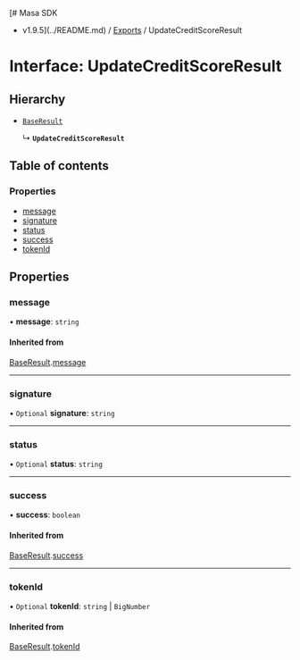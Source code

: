 [# Masa SDK
 - v1.9.5](../README.md) / [Exports](../modules.md) / UpdateCreditScoreResult

# Interface: UpdateCreditScoreResult

## Hierarchy

- [`BaseResult`](BaseResult.md)

  ↳ **`UpdateCreditScoreResult`**

## Table of contents

### Properties

- [message](UpdateCreditScoreResult.md#message)
- [signature](UpdateCreditScoreResult.md#signature)
- [status](UpdateCreditScoreResult.md#status)
- [success](UpdateCreditScoreResult.md#success)
- [tokenId](UpdateCreditScoreResult.md#tokenid)

## Properties

### message

• **message**: `string`

#### Inherited from

[BaseResult](BaseResult.md).[message](BaseResult.md#message)

___

### signature

• `Optional` **signature**: `string`

___

### status

• `Optional` **status**: `string`

___

### success

• **success**: `boolean`

#### Inherited from

[BaseResult](BaseResult.md).[success](BaseResult.md#success)

___

### tokenId

• `Optional` **tokenId**: `string` \| `BigNumber`

#### Inherited from

[BaseResult](BaseResult.md).[tokenId](BaseResult.md#tokenid)
